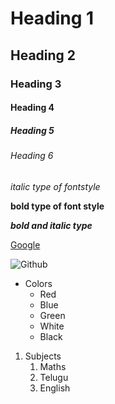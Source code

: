 # Heading 1
## Heading 2
### Heading 3
#### Heading 4
##### Heading 5
###### Heading 6
*italic type of fontstyle*

**bold type of font style**

***bold and italic type***

[Google](https://www.google.com/)

![Github](https://i.ytimg.com/vi/hHbWF1Bvgf4/maxresdefault.jpg)

* Colors
  * Red
  * Blue
  * Green
  * White
  * Black

1. Subjects
    1. Maths
    2. Telugu
    3. English


   
   
   
